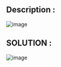 ## Description :
![image](https://github.com/user-attachments/assets/b9d1ba88-9502-404f-aab4-6c2c997a7218)

## SOLUTION :

![image](https://github.com/user-attachments/assets/ac9e8f42-8dad-4bb3-8c29-9ad82ea607cc)
